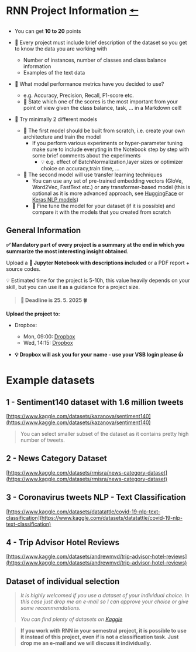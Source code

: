 # RNN Project Information [🠔](https://homel.vsb.cz/~svo0175/)
* You can get **10 to 20** points

* 📒 Every project must include brief description of the dataset so you get to know the data you are working with
  * Number of instances, number of classes and class balance information
  * Examples of the text data

* 🔎 What model performance metrics have you decided to use?
  * e.g. Accuracy, Precision, Recall, F1-score etc.
  * 📒 State which one of the scores is the most important from your point of view given the class balance, task, ... in a Markdown cell!

* 🎯 Try minimally 2 different models
    * 🚀 The first model should be built from scratch, i.e. create your own architecture and train the model
      * If you perform various experiments or hyper-parameter tuning make sure to include everyting in the Notebook step by step with some brief comments about the experiments 
        * 💡 e.g. effect of BatchNormalization,layer sizes or optimizer choice on accuracy,train time, ...
    * 🚀 The second model will use transfer learning techniques
      * You can use any set of pre-trained embedding vectors (GloVe, Word2Vec, FastText etc.) or any transformer-based model (this is optional as it is more advanced approach, see [HuggingFace](https://huggingface.co/models?pipeline_tag=text-classification&sort=trending) or [Keras NLP models](https://keras.io/api/keras_nlp/models/))
      * 📌 Fine tune the model for your dataset (if it is possible) and compare it with the models that you created from scratch

## General Information
**✅ Mandatory part of every project is a summary at the end in which you summarize the most interesting insight obtained**.
  
Upload a **📝 Jupyter Notebook with descriptions included** or a PDF report + source codes.

💡 Estimated time for the project is 5-10h, this value heavily depends on your skill, but you can use it as a guidance for a project size.

> #### **🎯 Deadline is 25. 5. 2025 🍀**
  
**Upload the project to:**

* Dropbox:
  * Mon, 09:00: [Dropbox](https://www.dropbox.com/request/pNB6V4jGTJ5W9gZzqdDG)
  * Wed, 14:15: [Dropbox](https://www.dropbox.com/request/bzrr3OpTMkXFRmC70N53)

* **💡 Dropbox will ask you for your name - use your VSB login please 👍**
  
# Example datasets
## 1 - Sentiment140 dataset with 1.6 million tweets
[https://www.kaggle.com/datasets/kazanova/sentiment140](https://www.kaggle.com/datasets/kazanova/sentiment140)

> You can select smaller subset of the dataset as it contains pretty high number of tweets.

## 2 - News Category Dataset
[https://www.kaggle.com/datasets/rmisra/news-category-dataset](https://www.kaggle.com/datasets/rmisra/news-category-dataset)

## 3 - Coronavirus tweets NLP - Text Classification
[https://www.kaggle.com/datasets/datatattle/covid-19-nlp-text-classification](https://www.kaggle.com/datasets/datatattle/covid-19-nlp-text-classification)

## 4 - Trip Advisor Hotel Reviews
[https://www.kaggle.com/datasets/andrewmvd/trip-advisor-hotel-reviews](https://www.kaggle.com/datasets/andrewmvd/trip-advisor-hotel-reviews)

## Dataset of individual selection
>  *It is highly welcomed if you use a dataset of your individual choice. In this case just drop me an e-mail so I can approve your choice or give some recommendations.*
> 
>  *You can find plenty of datasets on [Kaggle](https://www.kaggle.com/)*

> **If you work with RNN in your semestral project, it is possible to use it instead of this project, even if is not a classification task. Just drop me an e-mail and we will discuss it individually.**